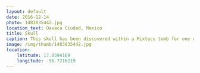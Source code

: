 ```yaml
---
layout: default
date: 2016-12-14
photo: 1483835442.jpg
location_text: Oaxaca Ciudad, Mexico
title: Skull
caption: This skull has been discovered within a Mixtecs tomb for one of their kings and his sacrified servants.
image: /img/thumb/1483835442.jpg
location:
    latitude: 17.0594169
    longitude: -96.7216219
---
```

